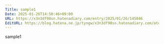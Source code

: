 ```yaml
---
Title: sample1
Date: 2025-01-26T14:50:46+09:00
URL: https://x3n3df98sn.hatenadiary.com/entry/2025/01/26/145046
EditURL: https://blog.hatena.ne.jp/tyngw/x3n3df98sn.hatenadiary.com/atom/entry/6802418398323391988
---
```


sample1
